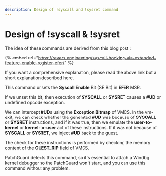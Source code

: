 ```yaml
---
description: Design of !syscall and !sysret command
---
```


# Design of !syscall & !sysret

The idea of these commands are derived from this blog post :

{% embed url="https://revers.engineering/syscall-hooking-via-extended-feature-enable-register-efer/" %}

If you want a comprehensive explanation, please read the above link but a short explanation described here.

This command unsets the **Syscall Enable** Bit (SE Bit) in **EFER** MSR.

If we unset this bit, then execution of **SYSCALL** or **SYSRET** causes a **#UD** or undefined opcode exception.

We can intercept **#UD**s using the **Exception Bitmap** of VMCS. In the vm-exit, we can check whether the generated **#UD** was because of **SYSCALL** or **SYSRET** instructions, and if it was true, then we emulate the **user-to-kernel** or **kernel-to-user** act of these instructions. If it was not because of **SYSCALL** or **SYSRET**, we inject **#UD** back to the guest.

The check for these instructions is performed by checking the memory content of the **GUEST\_RIP** field of VMCS.

PatchGuard detects this command, so it's essential to attach a Windbg kernel debugger so the PatchGuard won't start, and you can use this command without any problem.
